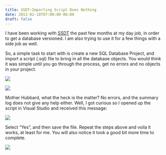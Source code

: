```yaml
---
title: SSDT–Importing Script Does Nothing
date: 2013-02-18T07:00:00-06:00
draft: false
---
```


I have been working with <a href="http://msdn.microsoft.com/en-us/data/tools.aspx" target="_blank">SSDT</a> the past few months at my day job, in order to get a database versioned. I am also trying to use it for a few things with a side job as well.

So, a simple task to start with is create a new SQL Database Project, and import a script (.sql) file to bring in all the database objects. You would think it was simple until you go through the process, get no errors and no objects in your project.

![](/images/importmenu_thumb.jpg)

![](/images/importscriptfinish_thumb.jpg)

Mother Hubbard, what the heck is the matter? No errors, and the summary log does not give any help either. Well, I got curious so I opened up the script in Visual Studio and received this message:

![](/images/importproblem_thumb.jpg)

Select “Yes”, and then save the file. Repeat the steps above and voila it works, at least for me. You will also notice it took a good bit more time to complete.

![](/images/importsuccess_thumb.jpg)
